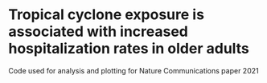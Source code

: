# Tropical cyclone exposure is associated with increased hospitalization rates in older adults
Code used for analysis and plotting for Nature Communications paper 2021
